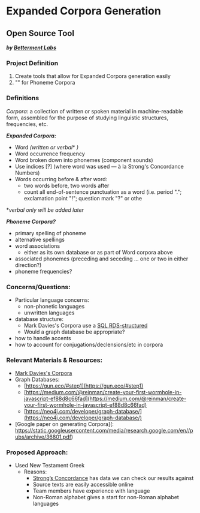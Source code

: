 # Expanded Corpora Generation
## **Open Source Tool**
 ***by [Betterment Labs](http://www.bettermentlabs.com/)***

### Project Definition
1. Create tools that allow for Expanded Corpora generation easily
2. "" for Phoneme Corpora


### Definitions
*Corpora*:  a collection of written or spoken material in machine-readable form, assembled for the purpose of studying linguistic structures, frequencies, etc.

***Expanded Corpora:*** 
 - Word *(written or verbal** *)*
 - Word occurrence frequency
 - Word broken down into phonemes (component sounds)
 - Use indices [?] (where word was used — à la Strong's Concordance Numbers)
 - Words occurring before & after word:
	 - two words before, two words after
	 - count all end-of-sentence punctuation as a word (i.e. period "."; exclamation point "!"; question mark "?" or othe

**verbal only will be added later*

***Phoneme Corpora?***
- primary spelling of phoneme
- alternative spellings
- word associations
	- either as its own database or as part of Word corpora above
- associated phonemes (preceding and seceding ... one or two in either direction?)
- phoneme frequencies?

### Concerns/Questions:
- Particular language concerns: 
	- non-phonetic languages
	- unwritten languages
- database structure:
	-  Mark Davies's Corpora use a [SQL RDS-structured](https://corpus.byu.edu/faq.asp#x4)
	- Would a graph database be appropriate?
- how to handle accents
- how to account for conjugations/declensions/etc in corpora

### Relevant Materials & Resources:
- [Mark Davies's Corpora](https://corpus.byu.edu/)
- Graph Databases:
	- [https://gun.eco/#step1](https://gun.eco/#step1)
	 - [https://medium.com/@reinman/create-your-first-wormhole-in-javascript-ef88d8c66fad](https://medium.com/@reinman/create-your-first-wormhole-in-javascript-ef88d8c66fad)
	- [https://neo4j.com/developer/graph-database/](https://neo4j.com/developer/graph-database/)
- [Google paper on generating Corpora](: https://static.googleusercontent.com/media/research.google.com/en//pubs/archive/36801.pdf)


### Proposed Approach:
- Used New Testament Greek
	- Reasons:
		- [Strong’s Concordance](https://en.wikipedia.org/wiki/Strong%27s_Concordance) has data we can check our results against
		- Source texts are easily accessible online
		- Team members have experience with language
		- Non-Roman alphabet gives a start for non-Roman alphabet languages
<!--stackedit_data:
eyJoaXN0b3J5IjpbLTEzMDQ3MDY5MjQsMzc5NzY1MTM5LC03ND
c1MzA2MDksODk1MDYzNDM2LDEyMDQxMDYxNzAsMTE0MTU1Mzgs
MTc0MDU4OTg4N119
-->